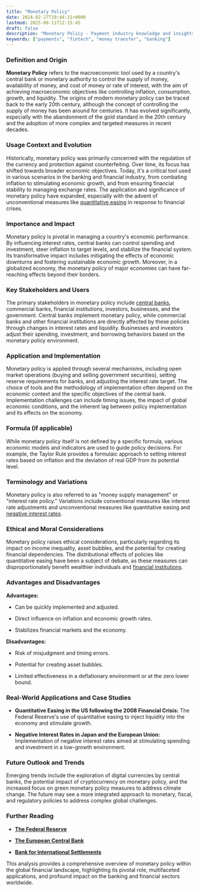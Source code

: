 ```yaml
---
title: "Monetary Policy"
date: 2024-02-27T19:44:21+0000
lastmod: 2025-08-11T12:15:45
draft: false
description: "Monetary Policy - Payment industry knowledge and insights"
keywords: ["payments", "fintech", "money transfer", "banking"]
---
```


### Definition and Origin

**Monetary Policy** refers to the macroeconomic tool used by a country's central bank or monetary authority to control the supply of money, availability of money, and cost of money or rate of interest, with the aim of achieving macroeconomic objectives like controlling inflation, consumption, growth, and liquidity. The origins of modern monetary policy can be traced back to the early 20th century, although the concept of controlling the supply of money has been around for centuries. It has evolved significantly, especially with the abandonment of the gold standard in the 20th century and the adoption of more complex and targeted measures in recent decades.

### Usage Context and Evolution

Historically, monetary policy was primarily concerned with the regulation of the currency and protection against counterfeiting. Over time, its focus has shifted towards broader economic objectives. Today, it's a critical tool used in various scenarios in the banking and financial industry, from combating inflation to stimulating economic growth, and from ensuring financial stability to managing exchange rates. The application and significance of monetary policy have expanded, especially with the advent of unconventional measures like [quantitative easing](https://faisalkhanllc.xyz/resources/payments-wiki/q/quantitative-easing-qe/) in response to financial crises.

### Importance and Impact

Monetary policy is pivotal in managing a country's economic performance. By influencing interest rates, central banks can control spending and investment, steer inflation to target levels, and stabilize the financial system. Its transformative impact includes mitigating the effects of economic downturns and fostering sustainable economic growth. Moreover, in a globalized economy, the monetary policy of major economies can have far-reaching effects beyond their borders.

### Key Stakeholders and Users

The primary stakeholders in monetary policy include [central banks](https://faisalkhanllc.xyz/resources/payments-wiki/c/central-banks/), commercial banks, financial institutions, investors, businesses, and the government. Central banks implement monetary policy, while commercial banks and other financial institutions are directly affected by these policies through changes in interest rates and liquidity. Businesses and investors adjust their spending, investment, and borrowing behaviors based on the monetary policy environment.

### Application and Implementation

Monetary policy is applied through several mechanisms, including open market operations (buying and selling government securities), setting reserve requirements for banks, and adjusting the interest rate target. The choice of tools and the methodology of implementation often depend on the economic context and the specific objectives of the central bank. Implementation challenges can include timing issues, the impact of global economic conditions, and the inherent lag between policy implementation and its effects on the economy.

### Formula (if applicable)

While monetary policy itself is not defined by a specific formula, various economic models and indicators are used to guide policy decisions. For example, the Taylor Rule provides a formulaic approach to setting interest rates based on inflation and the deviation of real GDP from its potential level.

### Terminology and Variations

Monetary policy is also referred to as "money supply management" or "interest rate policy." Variations include conventional measures like interest rate adjustments and unconventional measures like quantitative easing and [negative interest rates](https://faisalkhanllc.xyz/resources/payments-wiki/n/negative-interest-rates/).

### Ethical and Moral Considerations

Monetary policy raises ethical considerations, particularly regarding its impact on income inequality, asset bubbles, and the potential for creating financial dependencies. The distributional effects of policies like quantitative easing have been a subject of debate, as these measures can disproportionately benefit wealthier individuals and [financial institutions](https://faisalkhanllc.xyz/resources/payments-wiki/f/financial-institution-fi/).

### Advantages and Disadvantages

**Advantages:**

- Can be quickly implemented and adjusted.

- Direct influence on inflation and economic growth rates.

- Stabilizes financial markets and the economy.

**Disadvantages:**

- Risk of misjudgment and timing errors.

- Potential for creating asset bubbles.

- Limited effectiveness in a deflationary environment or at the zero lower bound.

### Real-World Applications and Case Studies

- **Quantitative Easing in the US following the 2008 Financial Crisis:** The Federal Reserve's use of quantitative easing to inject liquidity into the economy and stimulate growth.

- **Negative Interest Rates in Japan and the European Union:** Implementation of negative interest rates aimed at stimulating spending and investment in a low-growth environment.

### Future Outlook and Trends

Emerging trends include the exploration of digital currencies by central banks, the potential impact of cryptocurrency on monetary policy, and the increased focus on green monetary policy measures to address climate change. The future may see a more integrated approach to monetary, fiscal, and regulatory policies to address complex global challenges.

### Further Reading

- **[The Federal Reserve](https://www.federalreserve.gov)**

- **[The European Central Bank](https://www.ecb.europa.eu)**

- **[Bank for International Settlements](https://www.bis.org)**

This analysis provides a comprehensive overview of monetary policy within the global financial landscape, highlighting its pivotal role, multifaceted applications, and profound impact on the banking and financial sectors worldwide.